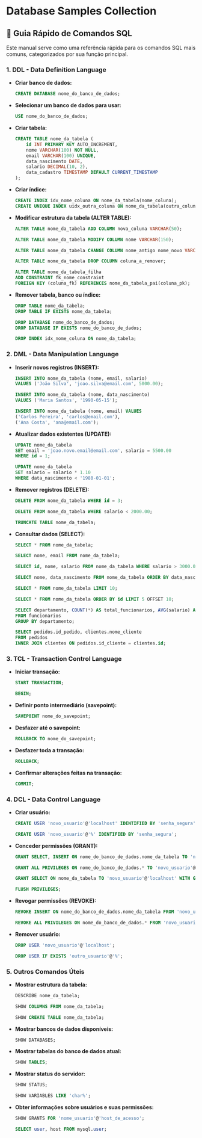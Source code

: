 # Database Samples Collection

## 📘 Guia Rápido de Comandos SQL

Este manual serve como uma referência rápida para os comandos SQL mais comuns, categorizados por sua função principal.

### 1. DDL - Data Definition Language

*   **Criar banco de dados:**
    ```sql
    CREATE DATABASE nome_do_banco_de_dados;
    ```

*   **Selecionar um banco de dados para usar:**
    ```sql
    USE nome_do_banco_de_dados;
    ```

*   **Criar tabela:**
    ```sql
    CREATE TABLE nome_da_tabela (
        id INT PRIMARY KEY AUTO_INCREMENT,
        nome VARCHAR(100) NOT NULL,
        email VARCHAR(100) UNIQUE,
        data_nascimento DATE,
        salario DECIMAL(10, 2),
        data_cadastro TIMESTAMP DEFAULT CURRENT_TIMESTAMP
    );
    ```

*   **Criar índice:**
    ```sql
    CREATE INDEX idx_nome_coluna ON nome_da_tabela(nome_coluna);
    CREATE UNIQUE INDEX uidx_outra_coluna ON nome_da_tabela(outra_coluna);
    ```

*   **Modificar estrutura da tabela (ALTER TABLE):**
    ```sql
    ALTER TABLE nome_da_tabela ADD COLUMN nova_coluna VARCHAR(50);
    ```
    ```sql
    ALTER TABLE nome_da_tabela MODIFY COLUMN nome VARCHAR(150);
    ```
    ```sql
    ALTER TABLE nome_da_tabela CHANGE COLUMN nome_antigo nome_novo VARCHAR(150);
    ```
    ```sql
    ALTER TABLE nome_da_tabela DROP COLUMN coluna_a_remover;
    ```
    ```sql
    ALTER TABLE nome_da_tabela_filha
    ADD CONSTRAINT fk_nome_constraint
    FOREIGN KEY (coluna_fk) REFERENCES nome_da_tabela_pai(coluna_pk);
    ```

*   **Remover tabela, banco ou índice:**
    ```sql
    DROP TABLE nome_da_tabela;
    DROP TABLE IF EXISTS nome_da_tabela;
    ```
    ```sql
    DROP DATABASE nome_do_banco_de_dados;
    DROP DATABASE IF EXISTS nome_do_banco_de_dados;
    ```
    ```sql
    DROP INDEX idx_nome_coluna ON nome_da_tabela;
    ```

### 2. DML - Data Manipulation Language

*   **Inserir novos registros (INSERT):**
    ```sql
    INSERT INTO nome_da_tabela (nome, email, salario)
    VALUES ('João Silva', 'joao.silva@email.com', 5000.00);
    ```
    ```sql
    INSERT INTO nome_da_tabela (nome, data_nascimento)
    VALUES ('Maria Santos', '1990-05-15');
    ```
    ```sql
    INSERT INTO nome_da_tabela (nome, email) VALUES
    ('Carlos Pereira', 'carlos@email.com'),
    ('Ana Costa', 'ana@email.com');
    ```

*   **Atualizar dados existentes (UPDATE):**
    ```sql
    UPDATE nome_da_tabela
    SET email = 'joao.novo.email@email.com', salario = 5500.00
    WHERE id = 1;
    ```
    ```sql
    UPDATE nome_da_tabela
    SET salario = salario * 1.10
    WHERE data_nascimento < '1980-01-01';
    ```

*   **Remover registros (DELETE):**
    ```sql
    DELETE FROM nome_da_tabela WHERE id = 3;
    ```
    ```sql
    DELETE FROM nome_da_tabela WHERE salario < 2000.00;
    ```
    ```sql
    TRUNCATE TABLE nome_da_tabela;
    ```

*   **Consultar dados (SELECT):**
    ```sql
    SELECT * FROM nome_da_tabela;
    ```
    ```sql
    SELECT nome, email FROM nome_da_tabela;
    ```
    ```sql
    SELECT id, nome, salario FROM nome_da_tabela WHERE salario > 3000.00;
    ```
    ```sql
    SELECT nome, data_nascimento FROM nome_da_tabela ORDER BY data_nascimento DESC;
    ```
    ```sql
    SELECT * FROM nome_da_tabela LIMIT 10;
    ```
    ```sql
    SELECT * FROM nome_da_tabela ORDER BY id LIMIT 5 OFFSET 10;
    ```
    ```sql
    SELECT departamento, COUNT(*) AS total_funcionarios, AVG(salario) AS media_salarial
    FROM funcionarios
    GROUP BY departamento;
    ```
    ```sql
    SELECT pedidos.id_pedido, clientes.nome_cliente
    FROM pedidos
    INNER JOIN clientes ON pedidos.id_cliente = clientes.id;
    ```

### 3. TCL - Transaction Control Language

*   **Iniciar transação:**
    ```sql
    START TRANSACTION;
    ```
    ```sql
    BEGIN;
    ```

*   **Definir ponto intermediário (savepoint):**
    ```sql
    SAVEPOINT nome_do_savepoint;
    ```

*   **Desfazer até o savepoint:**
    ```sql
    ROLLBACK TO nome_do_savepoint;
    ```

*   **Desfazer toda a transação:**
    ```sql
    ROLLBACK;
    ```

*   **Confirmar alterações feitas na transação:**
    ```sql
    COMMIT;
    ```

### 4. DCL - Data Control Language

*   **Criar usuário:**
    ```sql
    CREATE USER 'novo_usuario'@'localhost' IDENTIFIED BY 'senha_segura';
    ```
    ```sql
    CREATE USER 'novo_usuario'@'%' IDENTIFIED BY 'senha_segura';
    ```

*   **Conceder permissões (GRANT):**
    ```sql
    GRANT SELECT, INSERT ON nome_do_banco_de_dados.nome_da_tabela TO 'novo_usuario'@'localhost';
    ```
    ```sql
    GRANT ALL PRIVILEGES ON nome_do_banco_de_dados.* TO 'novo_usuario'@'localhost';
    ```
    ```sql
    GRANT SELECT ON nome_da_tabela TO 'novo_usuario'@'localhost' WITH GRANT OPTION;
    ```
    ```sql
    FLUSH PRIVILEGES;
    ```

*   **Revogar permissões (REVOKE):**
    ```sql
    REVOKE INSERT ON nome_do_banco_de_dados.nome_da_tabela FROM 'novo_usuario'@'localhost';
    ```
    ```sql
    REVOKE ALL PRIVILEGES ON nome_do_banco_de_dados.* FROM 'novo_usuario'@'localhost';
    ```

*   **Remover usuário:**
    ```sql
    DROP USER 'novo_usuario'@'localhost';
    ```
    ```sql
    DROP USER IF EXISTS 'outro_usuario'@'%';
    ```

### 5. Outros Comandos Úteis

*   **Mostrar estrutura da tabela:**
    ```sql
    DESCRIBE nome_da_tabela;
    ```
    ```sql
    SHOW COLUMNS FROM nome_da_tabela;
    ```
    ```sql
    SHOW CREATE TABLE nome_da_tabela;
    ```

*   **Mostrar bancos de dados disponíveis:**
    ```sql
    SHOW DATABASES;
    ```

*   **Mostrar tabelas do banco de dados atual:**
    ```sql
    SHOW TABLES;
    ```

*   **Mostrar status do servidor:**
    ```sql
    SHOW STATUS;
    ```
    ```sql
    SHOW VARIABLES LIKE 'char%';
    ```

*   **Obter informações sobre usuários e suas permissões:**
    ```sql
    SHOW GRANTS FOR 'nome_usuario'@'host_de_acesso';
    ```
    ```sql
    SELECT user, host FROM mysql.user;
    ```